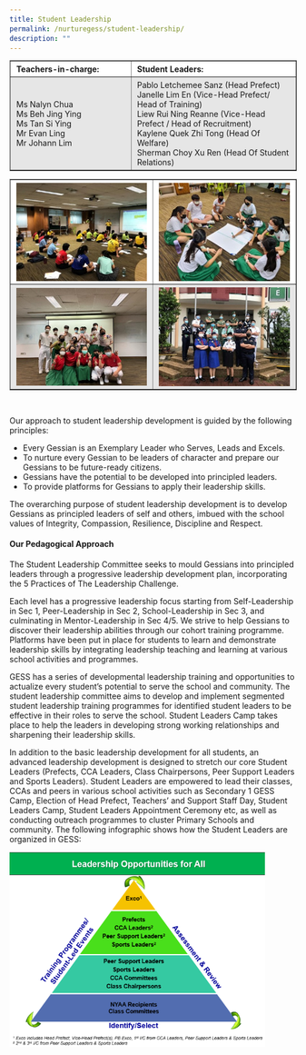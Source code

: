 ```yaml
---
title: Student Leadership
permalink: /nurturegess/student-leadership/
description: ""
---
```

<table border="1" width="859" style="box-sizing: inherit; border-collapse: collapse; border-spacing: 0px; max-width: 100%; width: 826.664px;"><tbody style="box-sizing: inherit;"><tr style="box-sizing: inherit; background: rgb(255, 255, 255);"><td width="343" style="box-sizing: inherit; padding: 5px 10px; width: 334.914px;"><strong style="box-sizing: inherit; font-weight: bold;">Teachers-in-charge:</strong></td><td width="516" style="box-sizing: inherit; padding: 5px 10px; width: 490.75px;"><strong style="box-sizing: inherit; font-weight: bold;">Student Leaders:</strong></td></tr><tr style="box-sizing: inherit; background: rgb(230, 230, 230);"><td width="343" style="box-sizing: inherit; padding: 5px 10px; width: 334.914px;">Ms Nalyn Chua<br style="box-sizing: inherit;">Ms Beh Jing Ying<br style="box-sizing: inherit;">Ms Tan Si Ying<br style="box-sizing: inherit;">Mr Evan Ling<br style="box-sizing: inherit;">Mr Johann Lim</td><td width="516" style="box-sizing: inherit; padding: 5px 10px; width: 490.75px;">Pablo Letchemee Sanz (Head Prefect)<br style="box-sizing: inherit;">Janelle Lim En (Vice-Head Prefect/ Head of Training)<br style="box-sizing: inherit;">Liew Rui Ning Reanne (Vice-Head Prefect / Head of Recruitment)<br style="box-sizing: inherit;">Kaylene Quek Zhi Tong (Head Of Welfare)<br style="box-sizing: inherit;">Sherman Choy Xu Ren (Head Of Student Relations)</td></tr></tbody></table>

<table border="1" style="box-sizing: inherit; border-collapse: collapse; border-spacing: 0px; max-width: 100%; width: 826.664px;"><tbody style="box-sizing: inherit;"><tr style="box-sizing: inherit; background: rgb(255, 255, 255);"><td style="box-sizing: inherit; padding: 5px 10px; width: 412.828px; text-align: center;"><a href="/images/SL-1.jpeg" style="box-sizing: inherit; background-color: transparent; transition: all 0.25s ease-in-out 0s; color: rgb(241, 174, 22); text-decoration: underline;"><img loading="lazy" class="aligncenter size-medium wp-image-23369" src="/images/SL-1.jpeg" alt="Sl 1" width="300" height="224" sizes="(max-width: 300px) 100vw, 300px" style="box-sizing: inherit; border: 0px; vertical-align: middle; max-width: 100%; height: auto; clear: both; margin: auto; display: block;"></a></td><td style="box-sizing: inherit; padding: 5px 10px; width: 412.836px; text-align: center;"><a href="/images/SL-2.jpeg" style="box-sizing: inherit; background-color: transparent; transition: all 0.25s ease-in-out 0s; color: rgb(241, 174, 22); text-decoration: underline;"><img loading="lazy" class="aligncenter size-medium wp-image-23370" src="/images/SL-2.jpeg" alt="Sl 2" width="300" height="225" sizes="(max-width: 300px) 100vw, 300px" style="box-sizing: inherit; border: 0px; vertical-align: middle; max-width: 100%; height: auto; clear: both; margin: auto; display: block;"></a></td></tr><tr style="box-sizing: inherit; background: rgb(230, 230, 230);"><td style="box-sizing: inherit; padding: 5px 10px; width: 412.828px; text-align: center;"><a href="/images/SL-%203.jpeg" style="box-sizing: inherit; background-color: transparent; transition: all 0.25s ease-in-out 0s; color: rgb(241, 174, 22); text-decoration: underline;"><img loading="lazy" class="aligncenter size-medium wp-image-23371" src="/images/SL-%203.jpeg" alt="Sl 3" width="300" height="224" sizes="(max-width: 300px) 100vw, 300px" style="box-sizing: inherit; border: 0px; vertical-align: middle; max-width: 100%; height: auto; clear: both; margin: auto; display: block;"></a></td><td style="box-sizing: inherit; padding: 5px 10px; width: 412.836px; text-align: center;"><a href="/images/SL-%204.jpeg" style="box-sizing: inherit; background-color: transparent; transition: all 0.25s ease-in-out 0s; outline: 0px; color: rgb(255, 208, 26); text-decoration: underline;"><img loading="lazy" class="aligncenter size-medium wp-image-23372" src="/images/SL-%204.jpeg" alt="Sl 4" width="300" height="226" sizes="(max-width: 300px) 100vw, 300px" style="box-sizing: inherit; border: 0px; vertical-align: middle; max-width: 100%; height: auto; clear: both; margin: auto; display: block;"></a></td></tr></tbody></table><br>

Our approach to student leadership development is guided by the following principles:

*   Every Gessian is an Exemplary Leader who Serves, Leads and Excels.
*   To nurture every Gessian to be leaders of character and prepare our Gessians to be future-ready citizens.
*   Gessians have the potential to be developed into principled leaders.
*   To provide platforms for Gessians to apply their leadership skills.

The overarching purpose of student leadership development is to develop Gessians as principled leaders of self and others, imbued with the school values of Integrity, Compassion, Resilience, Discipline and Respect.

#### **Our Pedagogical Approach**

The Student Leadership Committee seeks to mould Gessians into principled leaders through a progressive leadership development plan, incorporating the 5 Practices of The Leadership Challenge.

Each level has a progressive leadership focus starting from Self-Leadership in Sec 1, Peer-Leadership in Sec 2, School-Leadership in Sec 3, and culminating in Mentor-Leadership in Sec 4/5. We strive to help Gessians to discover their leadership abilities through our cohort training programme. Platforms have been put in place for students to learn and demonstrate leadership skills by integrating leadership teaching and learning at various school activities and programmes.

GESS has a series of developmental leadership training and opportunities to actualize every student’s potential to serve the school and community. The student leadership committee aims to develop and implement segmented student leadership training programmes for identified student leaders to be effective in their roles to serve the school. Student Leaders Camp takes place to help the leaders in developing strong working relationships and sharpening their leadership skills.

In addition to the basic leadership development for all students, an advanced leadership development is designed to stretch our core Student Leaders (Prefects, CCA Leaders, Class Chairpersons, Peer Support Leaders and Sports Leaders). Student Leaders are empowered to lead their classes, CCAs and peers in various school activities such as Secondary 1 GESS Camp, Election of Head Prefect, Teachers’ and Support Staff Day, Student Leaders Camp, Student Leaders Appointment Ceremony etc, as well as conducting outreach programmes to cluster Primary Schools and community. The following infographic shows how the Student Leaders are organized in GESS:


<img src="/images/SL-2.png" 
         style="width:450px"
	/>
<br>